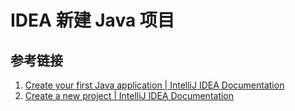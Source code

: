 # IDEA 新建 Java 项目

## 参考链接

1. [Create your first Java application | IntelliJ IDEA Documentation](https://www.jetbrains.com/help/idea/creating-and-running-your-first-java-application.html#get-started)
2. [Create a new project | IntelliJ IDEA Documentation](https://www.jetbrains.com/help/idea/new-project-wizard.html#new-project-no-frameworks)